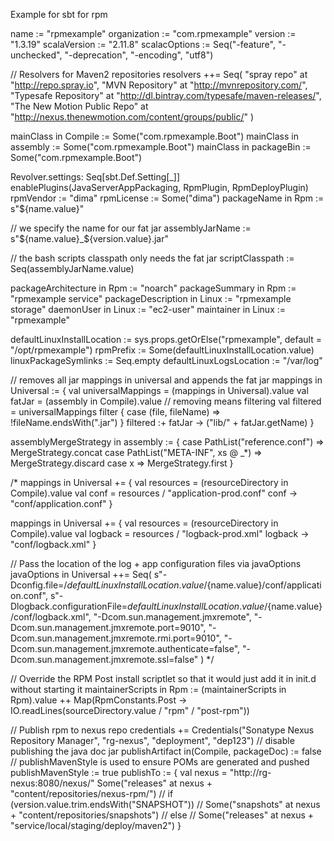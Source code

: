 Example for sbt for rpm



name := "rpmexample"
organization := "com.rpmexample"
version := "1.3.19"
scalaVersion := "2.11.8"
scalacOptions := Seq("-feature", "-unchecked", "-deprecation", "-encoding", "utf8")

// Resolvers for Maven2 repositories
resolvers ++= Seq(
  "spray repo" at "http://repo.spray.io",
  "MVN Repository" at "http://mvnrepository.com/",
  "Typesafe Repository" at "http://dl.bintray.com/typesafe/maven-releases/",
  "The New Motion Public Repo" at "http://nexus.thenewmotion.com/content/groups/public/"
)

mainClass in Compile := Some("com.rpmexample.Boot")
mainClass in assembly := Some("com.rpmexample.Boot")
mainClass in packageBin := Some("com.rpmexample.Boot")

Revolver.settings: Seq[sbt.Def.Setting[_]]
enablePlugins(JavaServerAppPackaging, RpmPlugin, RpmDeployPlugin)
rpmVendor := "dima"
rpmLicense := Some("dima")
packageName in Rpm := s"${name.value}"

// we specify the name for our fat jar
assemblyJarName := s"${name.value}_${version.value}.jar"

// the bash scripts classpath only needs the fat jar
scriptClasspath := Seq(assemblyJarName.value)

packageArchitecture in Rpm := "noarch"
packageSummary in Rpm := "rpmexample service"
packageDescription in Linux := "rpmexample storage"
daemonUser in Linux := "ec2-user"
maintainer in Linux := "rpmexample"

defaultLinuxInstallLocation := sys.props.getOrElse("rpmexample", default = "/opt/rpmexample")
rpmPrefix := Some(defaultLinuxInstallLocation.value)
linuxPackageSymlinks := Seq.empty
defaultLinuxLogsLocation := "/var/log"

// removes all jar mappings in universal and appends the fat jar
mappings in Universal := {
  val universalMappings = (mappings in Universal).value
  val fatJar = (assembly in Compile).value
  // removing means filtering
  val filtered = universalMappings filter {
    case (file, fileName) => !fileName.endsWith(".jar")
  }
  filtered :+ fatJar -> ("lib/" + fatJar.getName)
}

assemblyMergeStrategy in assembly := {
  case PathList("reference.conf") => MergeStrategy.concat
  case PathList("META-INF", xs @ _*) => MergeStrategy.discard
  case x => MergeStrategy.first
}

/*
mappings in Universal += {
  val resources = (resourceDirectory in Compile).value
  val conf = resources / "application-prod.conf"
  conf -> "conf/application.conf"
}

mappings in Universal += {
  val resources = (resourceDirectory in Compile).value
  val logback = resources / "logback-prod.xml"
  logback -> "conf/logback.xml"
}

// Pass the location of the log + app configuration files via javaOptions
javaOptions in Universal ++= Seq(
  s"-Dconfig.file=/${defaultLinuxInstallLocation.value}/${name.value}/conf/application.conf",
  s"-Dlogback.configurationFile=${defaultLinuxInstallLocation.value}/${name.value}/conf/logback.xml",
  "-Dcom.sun.management.jmxremote",
  "-Dcom.sun.management.jmxremote.port=9010",
  "-Dcom.sun.management.jmxremote.rmi.port=9010",
  "-Dcom.sun.management.jmxremote.authenticate=false",
  "-Dcom.sun.management.jmxremote.ssl=false"
)
*/

// Override the RPM Post install scriptlet so that it would just add it in init.d without starting it
maintainerScripts in Rpm := (maintainerScripts in Rpm).value ++ Map(RpmConstants.Post -> IO.readLines(sourceDirectory.value / "rpm" / "post-rpm"))

// Publish rpm to nexus repo
credentials += Credentials("Sonatype Nexus Repository Manager", "rg-nexus", "deployment", "dep123")
// disable publishing the java doc jar
publishArtifact in(Compile, packageDoc) := false
// publishMavenStyle is used to ensure POMs are generated and pushed
publishMavenStyle := true
publishTo := {
  val nexus = "http://rg-nexus:8080/nexus/"
  Some("releases" at nexus + "content/repositories/nexus-rpm/")
  //  if (version.value.trim.endsWith("SNAPSHOT"))
  //    Some("snapshots" at nexus + "content/repositories/snapshots")
  //  else
  //    Some("releases"  at nexus + "service/local/staging/deploy/maven2")
}
